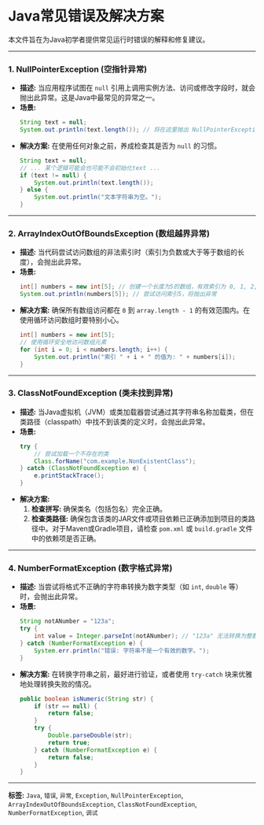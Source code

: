 # Java常见错误及解决方案

本文件旨在为Java初学者提供常见运行时错误的解释和修复建议。

---

### 1. NullPointerException (空指针异常)

- **描述:** 当应用程序试图在 `null` 引用上调用实例方法、访问或修改字段时，就会抛出此异常。这是Java中最常见的异常之一。
- **场景:**
  ```java
  String text = null;
  System.out.println(text.length()); // 将在这里抛出 NullPointerException
  ```
- **解决方案:** 在使用任何对象之前，养成检查其是否为 `null` 的习惯。
  ```java
  String text = null;
  // ... 某个逻辑可能会也可能不会初始化text ...
  if (text != null) {
      System.out.println(text.length());
  } else {
      System.out.println("文本字符串为空。");
  }
  ```

---

### 2. ArrayIndexOutOfBoundsException (数组越界异常)

- **描述:** 当代码尝试访问数组的非法索引时（索引为负数或大于等于数组的长度），会抛出此异常。
- **场景:**
  ```java
  int[] numbers = new int[5]; // 创建一个长度为5的数组，有效索引为 0, 1, 2, 3, 4
  System.out.println(numbers[5]); // 尝试访问索引5，将抛出异常
  ```
- **解决方案:** 确保所有数组访问都在 `0` 到 `array.length - 1` 的有效范围内。在使用循环访问数组时要特别小心。
  ```java
  int[] numbers = new int[5];
  // 使用循环安全地访问数组元素
  for (int i = 0; i < numbers.length; i++) {
      System.out.println("索引 " + i + " 的值为: " + numbers[i]);
  }
  ```

---

### 3. ClassNotFoundException (类未找到异常)

- **描述:** 当Java虚拟机（JVM）或类加载器尝试通过其字符串名称加载类，但在类路径（classpath）中找不到该类的定义时，会抛出此异常。
- **场景:**
  ```java
  try {
      // 尝试加载一个不存在的类
      Class.forName("com.example.NonExistentClass");
  } catch (ClassNotFoundException e) {
      e.printStackTrace();
  }
  ```
- **解决方案:**
  1.  **检查拼写:** 确保类名（包括包名）完全正确。
  2.  **检查类路径:** 确保包含该类的JAR文件或项目依赖已正确添加到项目的类路径中。对于Maven或Gradle项目，请检查 `pom.xml` 或 `build.gradle` 文件中的依赖项是否正确。

---

### 4. NumberFormatException (数字格式异常)

- **描述:** 当尝试将格式不正确的字符串转换为数字类型（如 `int`, `double` 等）时，会抛出此异常。
- **场景:**
  ```java
  String notANumber = "123a";
  try {
      int value = Integer.parseInt(notANumber); // "123a" 无法转换为整数
  } catch (NumberFormatException e) {
      System.err.println("错误: 字符串不是一个有效的数字。");
  }
  ```
- **解决方案:** 在转换字符串之前，最好进行验证，或者使用 `try-catch` 块来优雅地处理转换失败的情况。
  ```java
  public boolean isNumeric(String str) {
      if (str == null) {
          return false;
      }
      try {
          Double.parseDouble(str);
          return true;
      } catch (NumberFormatException e) {
          return false;
      }
  }
  ```

---

**标签:** `Java`, `错误`, `异常`, `Exception`, `NullPointerException`, `ArrayIndexOutOfBoundsException`, `ClassNotFoundException`, `NumberFormatException`, `调试` 